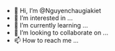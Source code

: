 - 👋 Hi, I’m @Nguyenchaugiakiet
- 👀 I’m interested in ...
- 🌱 I’m currently learning ...
- 💞️ I’m looking to collaborate on ...
- 📫 How to reach me ...

<!---
Nguyenchaugiakiet/Nguyenchaugiakiet is a ✨ special ✨ repository because its `README.md` (this file) appears on your GitHub profile.
You can click the Preview link to take a look at your changes.
--->
